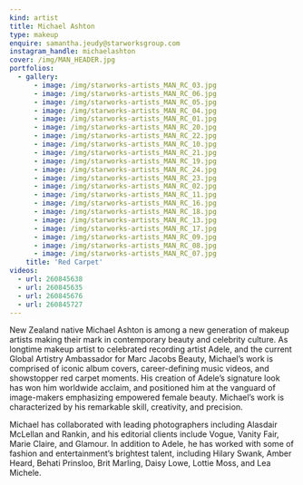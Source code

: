 ```yaml
---
kind: artist
title: Michael Ashton
type: makeup
enquire: samantha.jeudy@starworksgroup.com
instagram_handle: michaelashton
cover: /img/MAN_HEADER.jpg
portfolios:
  - gallery:
      - image: /img/starworks-artists_MAN_RC_03.jpg
      - image: /img/starworks-artists_MAN_RC_06.jpg
      - image: /img/starworks-artists_MAN_RC_05.jpg
      - image: /img/starworks-artists_MAN_RC_04.jpg
      - image: /img/starworks-artists_MAN_RC_01.jpg
      - image: /img/starworks-artists_MAN_RC_20.jpg
      - image: /img/starworks-artists_MAN_RC_22.jpg
      - image: /img/starworks-artists_MAN_RC_10.jpg
      - image: /img/starworks-artists_MAN_RC_21.jpg
      - image: /img/starworks-artists_MAN_RC_19.jpg
      - image: /img/starworks-artists_MAN_RC_24.jpg
      - image: /img/starworks-artists_MAN_RC_23.jpg
      - image: /img/starworks-artists_MAN_RC_02.jpg
      - image: /img/starworks-artists_MAN_RC_11.jpg
      - image: /img/starworks-artists_MAN_RC_16.jpg
      - image: /img/starworks-artists_MAN_RC_18.jpg
      - image: /img/starworks-artists_MAN_RC_13.jpg
      - image: /img/starworks-artists_MAN_RC_17.jpg
      - image: /img/starworks-artists_MAN_RC_09.jpg
      - image: /img/starworks-artists_MAN_RC_08.jpg
      - image: /img/starworks-artists_MAN_RC_07.jpg
    title: 'Red Carpet'
videos:
  - url: 260845638
  - url: 260845635
  - url: 260845676
  - url: 260845727
---
```

New Zealand native Michael Ashton is among a new generation of makeup artists making their mark in contemporary beauty and celebrity culture. As longtime makeup artist to celebrated recording artist Adele, and the current Global Artistry Ambassador for Marc Jacobs Beauty, Michael’s work is comprised of iconic album covers, career-defining music videos, and showstopper red carpet moments. His creation of Adele’s signature look has won him worldwide acclaim, and positioned him at the vanguard of image-makers emphasizing empowered female beauty. Michael’s work is characterized by his remarkable skill, creativity, and precision.

Michael has collaborated with leading photographers including Alasdair McLellan and Rankin, and his editorial clients include Vogue, Vanity Fair, Marie Claire, and Glamour. In addition to Adele, he has worked with some of fashion and entertainment’s brightest talent, including Hilary Swank, Amber Heard, Behati Prinsloo, Brit Marling, Daisy Lowe, Lottie Moss, and Lea Michele.

